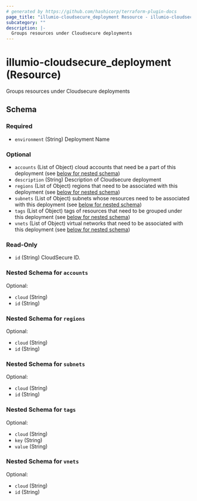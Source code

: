 ```yaml
---
# generated by https://github.com/hashicorp/terraform-plugin-docs
page_title: "illumio-cloudsecure_deployment Resource - illumio-cloudsecure"
subcategory: ""
description: |-
  Groups resources under Cloudsecure deployments
---
```


# illumio-cloudsecure_deployment (Resource)

Groups resources under Cloudsecure deployments



<!-- schema generated by tfplugindocs -->
## Schema

### Required

- `environment` (String) Deployment Name

### Optional

- `accounts` (List of Object) cloud accounts that need be a part of this deployment (see [below for nested schema](#nestedatt--accounts))
- `description` (String) Description of Cloudsecure deployment
- `regions` (List of Object) regions that need to be associated with this deployment (see [below for nested schema](#nestedatt--regions))
- `subnets` (List of Object) subnets whose resources need to be associated with this deployment (see [below for nested schema](#nestedatt--subnets))
- `tags` (List of Object) tags of resources that need to be grouped under this deployment (see [below for nested schema](#nestedatt--tags))
- `vnets` (List of Object) virtual networks that need to be associated with this deployment (see [below for nested schema](#nestedatt--vnets))

### Read-Only

- `id` (String) CloudSecure ID.

<a id="nestedatt--accounts"></a>
### Nested Schema for `accounts`

Optional:

- `cloud` (String)
- `id` (String)


<a id="nestedatt--regions"></a>
### Nested Schema for `regions`

Optional:

- `cloud` (String)
- `id` (String)


<a id="nestedatt--subnets"></a>
### Nested Schema for `subnets`

Optional:

- `cloud` (String)
- `id` (String)


<a id="nestedatt--tags"></a>
### Nested Schema for `tags`

Optional:

- `cloud` (String)
- `key` (String)
- `value` (String)


<a id="nestedatt--vnets"></a>
### Nested Schema for `vnets`

Optional:

- `cloud` (String)
- `id` (String)
